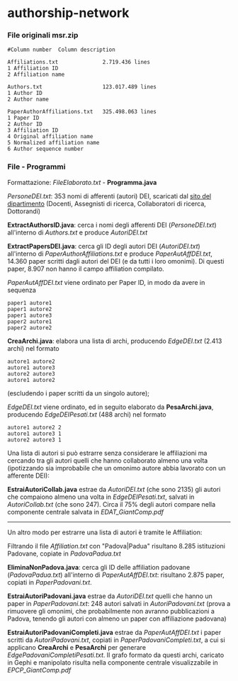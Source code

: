 # authorship-network

### File originali msr.zip
```
#Column number  Column description

Affiliations.txt              2.719.436 lines
1 Affiliation ID
2 Affiliation name

Authors.txt                   123.017.489 lines
1 Author ID
2 Author name

PaperAuthorAffiliations.txt   325.498.063 lines
1 Paper ID
2 Author ID
3 Affiliation ID 
4 Original affiliation name
5 Normalized affiliation name
6 Author sequence number
```
### File - Programmi
Formattazione: *FileElaborato.txt* - **Programma.java**

*PersoneDEI.txt*: 353 nomi di afferenti (autori) DEI, scaricati dal [sito del dipartimento](https://www.dei.unipd.it/lista-docenti "Persone | DEI") (Docenti, Assegnisti di ricerca, Collaboratori di ricerca, Dottorandi)

**ExtractAuthorsID.java**: cerca i nomi degli afferenti DEI (*PersoneDEI.txt*) all'interno di *Authors.txt* e produce *AutoriDEI.txt*

**ExtractPapersDEI.java**: cerca gli ID degli autori DEI (*AutoriDEI.txt*) all'interno di *PaperAuthorAffiliations.txt* e produce *PaperAutAffDEI.txt*, 14.360 paper scritti dagli autori del DEI (e da tutti i loro omonimi). Di questi paper, 8.907 non hanno il campo affiliation compilato.

*PaperAutAffDEI.txt* viene ordinato per Paper ID, in modo da avere in sequenza
```
paper1 autore1
paper1 autore2
paper1 autore3
paper2 autore1
paper2 autore2
```
**CreaArchi.java**: elabora una lista di archi, producendo *EdgeDEI.txt* (2.413 archi) nel formato
```
autore1 autore2
autore1 autore3
autore2 autore3
autore1 autore2
```
(escludendo i paper scritti da un singolo autore);

*EdgeDEI.txt* viene ordinato, ed in seguito elaborato da **PesaArchi.java**, producendo *EdgeDEIPesati.txt* (488 archi) nel formato
```
autore1 autore2 2
autore1 autore3 1
autore2 autore3 1
```

Una lista di autori si può estrarre senza considerare le affiliazioni ma cercando tra gli autori quelli che hanno collaborato almeno una volta (ipotizzando sia improbabile che un omonimo autore abbia lavorato con un afferente DEI):

**EstraiAutoriCollab.java** estrae da *AutoriDEI.txt* (che sono 2135) gli autori che compaiono almeno una volta in *EdgeDEIPesati.txt*, salvati in *AutoriCollab.txt* (che sono 247). Circa il 75% degli autori compare nella componente centrale salvata in *EDAT_GiantComp.pdf*

---

Un altro modo per estrarre una lista di autori è tramite le Affiliation:

Filtrando il file *Affiliation.txt* con "Padova|Padua" risultano 8.285 istituzioni Padovane, copiate in *PadovaPadua.txt*

**EliminaNonPadova.java**: cerca gli ID delle affiliation padovane (*PadovaPadua.txt*) all'interno di *PaperAutAffDEI.txt*: risultano 2.875 paper, copiati in *PaperPadovani.txt*.

**EstraiAutoriPadovani.java** estrae da *AutoriDEI.txt* quelli che hanno un paper in *PaperPadovani.txt*: 248 autori salvati in *AutoriPadovani.txt* (prova a rimuovere gli omonimi, che probabilmente non avranno pubblicazioni a Padova, tenendo gli autori con almeno un paper con affiliazione padovana)

**EstraiAutoriPadovaniCompleti.java** estrae da *PaperAutAffDEI.txt* i paper scritti da *AutoriPadovani.txt*, copiati in *PaperPadovaniCompleti.txt*, a cui si applicano **CreaArchi** e **PesaArchi** per generare *EdgePadovaniCompletiPesati.txt*. Il grafo formato da questi archi, caricato in Gephi e manipolato risulta nella componente centrale visualizzabile in *EPCP_GiantComp.pdf*
